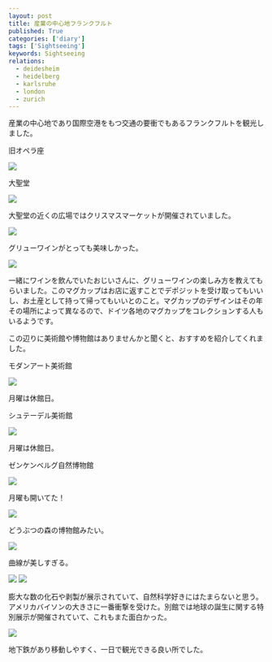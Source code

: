 ```yaml
---
layout: post
title: 産業の中心地フランクフルト
published: True
categories: ['diary']
tags: ['Sightseeing']
keywords: Sightseeing
relations:
  - deidesheim
  - heidelberg
  - karlsruhe
  - london
  - zurich
---
```


産業の中心地であり国際空港をもつ交通の要衝でもあるフランクフルトを観光しました。

<p class="injection-center">旧オペラ座</p>

<img src="https://dl.dropboxusercontent.com/u/12208857/img/frankfurt01.JPG" class="image-on-frame">

<p class="injection-center">大聖堂</p>

<img src="https://dl.dropboxusercontent.com/u/12208857/img/frankfurt02.JPG" class="image-on-frame-small">

大聖堂の近くの広場ではクリスマスマーケットが開催されていました。

<img src="https://dl.dropboxusercontent.com/u/12208857/img/frankfurt03.JPG" class="image-on-frame">

グリューワインがとっても美味しかった。

<img src="https://dl.dropboxusercontent.com/u/12208857/img/frankfurt04.JPG" class="image-on-frame">

一緒にワインを飲んでいたおじいさんに、グリューワインの楽しみ方を教えてもらいました。このマグカップはお店に返すことでデポジットを受け取ってもいいし、お土産として持って帰ってもいいとのこと。マグカップのデザインはその年その場所によって異なるので、ドイツ各地のマグカップをコレクションする人もいるようです。

この辺りに美術館や博物館はありませんかと聞くと、おすすめを紹介してくれました。

<p class="injection-center">モダンアート美術館</p>

<img src="https://dl.dropboxusercontent.com/u/12208857/img/frankfurt05.JPG" class="image-on-frame">

月曜は休館日。

<p class="injection-center">シュテーデル美術館</p>

<img src="https://dl.dropboxusercontent.com/u/12208857/img/frankfurt06.JPG" class="image-on-frame">

月曜は休館日。

<p class="injection-center">ゼンケンベルグ自然博物館</p>

<img src="https://dl.dropboxusercontent.com/u/12208857/img/frankfurt07.JPG" class="image-on-frame">

月曜も開いてた！

<img src="https://dl.dropboxusercontent.com/u/12208857/img/frankfurt08.JPG" class="image-on-frame">

どうぶつの森の博物館みたい。

<img src="https://dl.dropboxusercontent.com/u/12208857/img/frankfurt09.JPG" class="image-on-frame">

曲線が美しすぎる。

<img src="https://dl.dropboxusercontent.com/u/12208857/img/frankfurt10.JPG" class="image-on-frame">

<img src="https://dl.dropboxusercontent.com/u/12208857/img/frankfurt11.JPG" class="image-on-frame">

膨大な数の化石や剥製が展示されていて、自然科学好きにはたまらないと思う。アメリカバイソンの大きさに一番衝撃を受けた。別館では地球の誕生に関する特別展示が開催されていて、これもまた面白かった。

<img src="https://dl.dropboxusercontent.com/u/12208857/img/frankfurt12.JPG" class="image-on-frame">

地下鉄があり移動しやすく、一日で観光できる良い所でした。
